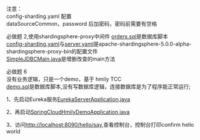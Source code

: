注意：  
config-sharding.yaml 配置  
dataSourceCommon，password 后加密码，密码前需要有空格  

必做题 2,使用shardingsphere-proxy中间件
[orders.sql](sqlSplit/config/orders.sql)是数据库脚本  
[config-sharding.yaml](sqlSplit/config/config-sharding.yaml)与[server.yaml](sqlSplit/config/server.yaml)是apache-shardingsphere-5.0.0-alpha-shardingsphere-proxy-bin的配置文件  
[SimpleJDBCMain.java](sqlSplit/src/main/java/com/qiuhh/java/jdbc/SimpleJDBCMain.java)是增删改查的main方法  

必做题 6  
没有业务逻辑，只是一个demo，基于 hmily TCC  
[demo.sql](hmily-demo-springcloud/config/demo.sql)是数据库脚本,没有写数据库逻辑，连接数据库是为了程序能正常运行;  

1、先启动Eureka服务[EurekaServerApplication.java](demo-Eureka/src/main/java/com/qhh/java/EurekaServerApplication.java)

2、再启动[SpringCloudHmilyDemoApplication.java](hmily-demo-springcloud/src/main/java/com/qhh/java/SpringCloudHmilyDemoApplication.java)

3、访问[http://localhost:8090/hello/say](http://localhost:8090/hello/say),查看控制台，控制台打印confirm hello world


